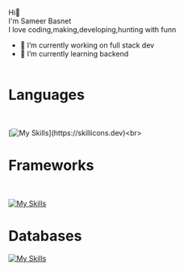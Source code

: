 Hi👋<br>
I'm Sameer Basnet<br>
I love coding,making,developing,hunting with funn<br>



- 🔭 I’m currently working on full stack dev
- 🌱 I’m currently learning backend
<br><br>
<h1>Languages</h1><br>

[![My Skills](https://skillicons.dev/icons?i=js,ts,html,css,python,c,cpp,)](https://skillicons.dev)<br>
<h1>Frameworks</h1><br>

[![My Skills](https://skillicons.dev/icons?i=react,nodejs,express,bootstrap,tailwind,&perline=5)](https://skillicons.dev)

<h1>Databases</h1>

[![My Skills](https://skillicons.dev/icons?i=mongodb,mysql,&perline=3)](https://skillicons.dev)
